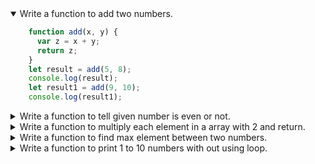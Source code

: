 <details open>
<summary>Write a function to add two numbers.</summary>
<p>

```javascript
    function add(x, y) {
      var z = x + y;
      return z;
    }
    let result = add(5, 8);
    console.log(result);
    let result1 = add(9, 10);
    console.log(result1);
```

</p>
</details>

<details>
<summary>Write a function to tell given number is even or not.</summary>
<p>

```javascript
    function isEven(x) {
      var result = x%2 == 0;
      return result;
    }
    let r1 = add(5, 8);
    console.log(r1);
    let r2 = add(9, 10);
    console.log(r2);
```

</p>
</details>

<details>
<summary>Write a function to multiply each element in a array with 2 and return.</summary>
<p>

```javascript
    function multiplyWith2(arr) {
      for(var index=0;i<arr.length;i++){
            arr[i] = arr[i] * 2;
      }
      return arr;
    }
    var arr = [2,5,9,12];                                     
    let result = multiplyWith2(arr);
    console.log(result);
```

</p>
</details>

<details >
<summary>Write a function to find max element between two numbers.</summary>
<p>

```javascript
    function max(x, y) {
      let max = x;
      if(x<y){
         max = y;
      }
      return max;
    }
    let result = max(8, 5);
    console.log(result);
    let result1 = max(9, 10);
    console.log(result1);
```

</p>
</details>

<details >
<summary>Write a function to print 1 to 10 numbers with out using loop.</summary>
<p>

```javascript
    function display(x) {
     let i=0;
     if(i<=x){
      return i; 
        i++;
     }
    }
   let x=10;
   let result=display(x);
   console.log(result);
```

</p>
</details>
